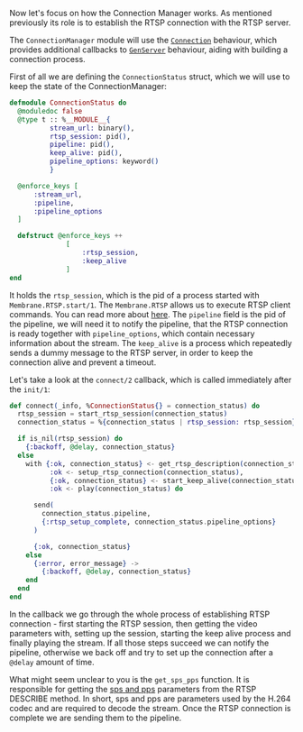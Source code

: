 Now let's focus on how the Connection Manager works. As mentioned previously its role is to establish the RTSP connection with the RTSP server.

The `ConnectionManager` module will use the [`Connection`](https://hexdocs.pm/connection/Connection.html) behaviour, which provides additional callbacks to [`GenServer`](https://hexdocs.pm/elixir/GenServer.html) behaviour, aiding with building a connection process.

First of all we are defining the `ConnectionStatus` struct, which we will use to keep the state of the ConnectionManager:

```elixir
defmodule ConnectionStatus do
  @moduledoc false
  @type t :: %__MODULE__{
          stream_url: binary(),
          rtsp_session: pid(),
          pipeline: pid(),
          keep_alive: pid(),
          pipeline_options: keyword()
          }

  @enforce_keys [
      :stream_url,
      :pipeline,
      :pipeline_options
  ]

  defstruct @enforce_keys ++
              [
                  :rtsp_session,
                  :keep_alive
              ]
end
```

It holds the `rtsp_session`, which is the pid of a process started with `Membrane.RTSP.start/1`. The `Membrane.RTSP` allows us to execute RTSP client commands. You can read more about  [here](https://hexdocs.pm/membrane_rtsp/readme.html).
The `pipeline` field is the pid of the pipeline, we will need it to notify the pipeline, that the RTSP connection is ready together with `pipeline_options`, which contain necessary information about the stream.
The `keep_alive` is a process which repeatedly sends a dummy message to the RTSP server, in order to keep the connection alive and prevent a timeout.

Let's take a look at the `connect/2` callback, which is called immediately after the `init/1`:

```elixir
def connect(_info, %ConnectionStatus{} = connection_status) do
  rtsp_session = start_rtsp_session(connection_status)
  connection_status = %{connection_status | rtsp_session: rtsp_session}

  if is_nil(rtsp_session) do
    {:backoff, @delay, connection_status}
  else
    with {:ok, connection_status} <- get_rtsp_description(connection_status),
          :ok <- setup_rtsp_connection(connection_status),
          {:ok, connection_status} <- start_keep_alive(connection_status),
          :ok <- play(connection_status) do    

      send(
        connection_status.pipeline,
        {:rtsp_setup_complete, connection_status.pipeline_options}
      )

      {:ok, connection_status}
    else
      {:error, error_message} ->
        {:backoff, @delay, connection_status}
    end
  end
end
```

In the callback we go through the whole process of establishing RTSP connection - first starting the RTSP session, then getting the video parameters with, setting up the session, starting the keep alive process and finally playing the stream.
If all those steps succeed we can notify the pipeline, otherwise we back off and try to set up the connection after a `@delay` amount of time.

What might seem unclear to you is the `get_sps_pps` function.
It is responsible for getting the [sps and pps](https://www.cardinalpeak.com/blog/the-h-264-sequence-parameter-set) parameters from the RTSP DESCRIBE method. In short, sps and pps are parameters used by the H.264 codec and are required to decode the stream. Once the RTSP connection is complete we are sending them to the pipeline.
